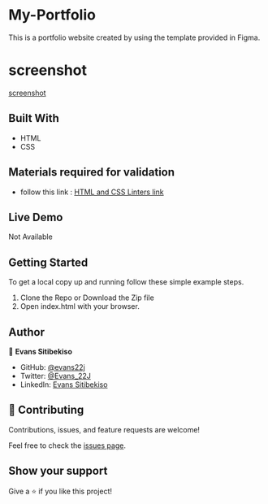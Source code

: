 # My-Portfolio
This is a portfolio website created by using the template provided in Figma.

# screenshot
[screenshot](./photos/screenshot-1.png)


## Built With

- HTML
- CSS

## Materials required for validation
- follow this link :
[HTML and CSS Linters link]( https://github.com/microverseinc/linters-config/tree/master/html-css)

## Live Demo
Not Available

## Getting Started

To get a local copy up and running follow these simple example steps.

1. Clone the Repo or Download the Zip file
2. Open index.html with your browser.

## Author

👤 **Evans Sitibekiso**

- GitHub: [@evans22j](https://github.com/evans22j)
- Twitter: [@Evans_22J](https://twitter.com/Evans_22J)
- LinkedIn: [Evans Sitibekiso](https://www.linkedin.com/in/evans-sitibekiso-a85753202/)


## 🤝 Contributing

Contributions, issues, and feature requests are welcome!

Feel free to check the [issues page](../../issues/).

## Show your support

Give a ⭐️ if you like this project!
